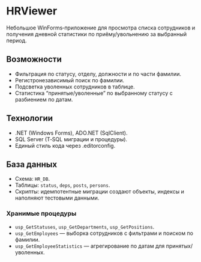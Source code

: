 # HRViewer

Небольшое WinForms‑приложение для просмотра списка сотрудников и получения дневной статистики по приёму/увольнению за выбранный период.

## Возможности
- Фильтрация по статусу, отделу, должности и по части фамилии.
- Регистронезависимый поиск по фамилии.
- Подсветка уволенных сотрудников в таблице.
- Статистика “принятые/уволенные” по выбранному статусу с разбиением по датам.

## Технологии
- .NET (Windows Forms), ADO.NET (SqlClient).
- SQL Server (T‑SQL миграции и процедуры).
- Единый стиль кода через .editorconfig.

## База данных
- Схема: `HR_DB`.
- Таблицы: `status`, `deps`, `posts`, `persons`.
- Скрипты: идемпотентные миграции создают объекты, индексы и наполняют тестовыми данными.

### Хранимые процедуры
- `usp_GetStatuses`, `usp_GetDepartments`, `usp_GetPositions`.
- `usp_GetEmployees` — выборка сотрудников с фильтрами и поиском по фамилии.
- `usp_GetEmployeeStatistics` — агрегирование по датам для принятых/уволенных.
